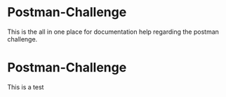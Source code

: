 # Postman-Challenge
This is the all in one place for documentation help regarding the postman challenge. 

# Postman-Challenge
This is a test
